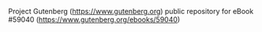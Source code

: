 Project Gutenberg (https://www.gutenberg.org) public repository for
eBook #59040 (https://www.gutenberg.org/ebooks/59040)
